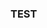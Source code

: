 ### TEST

<html lang="en">
<head>
  <meta charset="utf-8">
</head>
<body>
  <script src="https://unpkg.com/ngl@0.10.4/dist/ngl.js"></script>
  <script>
    document.addEventListener("DOMContentLoaded", function () {
      var stage = new NGL.Stage("viewport");
      stage.loadFile("only_nucl_init_chains.pdb", {defaultRepresentation: true});
      var nucl = this.stage.compList[0];    
      var aspectRatio = 2;
      var radius = 1.5;
      nucl.addRepresentation('cartoon', {
         "sele": ":A :E", "color": 0x020AED,"aspectRatio":aspectRatio, "radius":radius,"radiusSegments":1,"capped":0 });
      nucl.addRepresentation('cartoon', {
         "sele": ":B :F", "color": "green","aspectRatio":aspectRatio, "radius":radius,"radiusSegments":1,"capped":0 });
      nucl.addRepresentation('cartoon', {
         "sele": ":C :G", "color": 0xE0F705,"aspectRatio":aspectRatio, "radius":radius,"radiusSegments":1,"capped":0 });
      nucl.addRepresentation('cartoon', {
         "sele": ":D :H", "color": 0xCE0000,"aspectRatio":aspectRatio, "radius":radius,"radiusSegments":1,"capped":0 });
      nucl.addRepresentation('cartoon', {
         "sele": "nucleic", "color": "grey","aspectRatio":aspectRatio, "radius":radius,"radiusSegments":1,"capped":0 });
      nucl.addRepresentation('base', {
         "sele": "nucleic", "color": "grey"});
    });
  </script>
  <div id="viewport" style="width:500px; height:500px;"></div>
</body>
</html>
